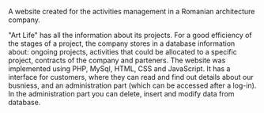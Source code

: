 A website created for the activities management in a Romanian architecture company.

"Art Life" has all the information about its projects. For
a good efficiency of the stages of a project, the company stores in a database
information about: ongoing projects, activities that could be allocated to
a specific project, contracts of the company and parteners.
The website was implemented using PHP, MySql, HTML, CSS and JavaScript. 
It has a interface for customers, where they can read and find out details
about our busniess, and an administration part (which can be accessed after a log-in).
In the administration part you can delete, insert and modify data from
database.

